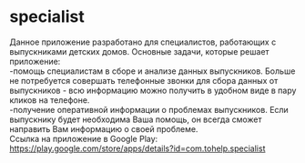 # specialist
Данное приложение разработано для специалистов, работающих с выпускниками детских домов.
Основные задачи, которые решает приложение:  
-помощь специалистам в сборе и анализе данных выпускников. Больше не потребуется совершать телефонные звонки для сбора данных от выпускников - всю информацию можно получить в удобном виде в пару кликов на телефоне.  
-получение оперативной информации о проблемах выпускников. Если выпускнику будет необходима Ваша помощь, он всегда сможет направить Вам информацию о своей проблеме.  
Ссылка на приложение в Google Play:  
https://play.google.com/store/apps/details?id=com.tohelp.specialist
